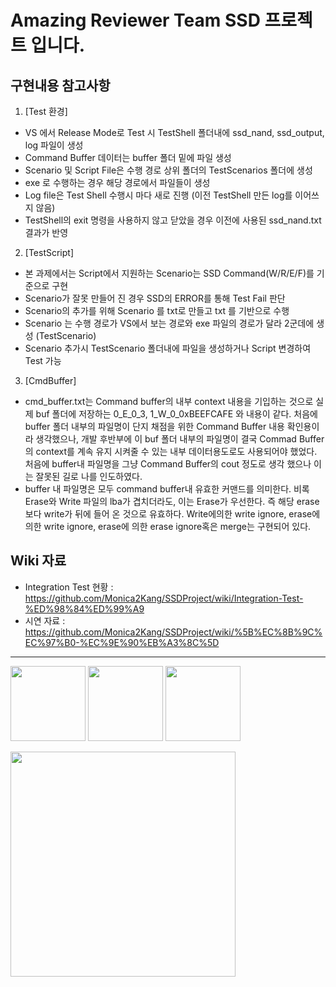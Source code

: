 # Amazing Reviewer Team SSD 프로젝트 입니다.

## 구현내용 참고사항
1. [Test 환경]
- VS 에서 Release Mode로 Test 시 TestShell 폴더내에 ssd_nand, ssd_output, log 파일이 생성
- Command Buffer 데이터는 buffer 폴더 밑에 파일 생성
- Scenario 및 Script File은 수행 경로 상위 폴더의 TestScenarios 폴더에 생성
- exe 로 수행하는 경우 해당 경로에서 파일들이 생성
- Log file은 Test Shell 수행시 마다 새로 진행 (이전 TestShell 만든 log를 이어쓰지 않음)
- TestShell의 exit 명령을 사용하지 않고 닫았을 경우 이전에 사용된 ssd_nand.txt 결과가 반영
 
2. [TestScript]
- 본 과제에서는 Script에서 지원하는 Scenario는 SSD Command(W/R/E/F)를 기준으로 구현
- Scenario가 잘못 만들어 진 경우 SSD의 ERROR를 통해 Test Fail 판단
- Scenario의 추가를 위해 Scenario 를 txt로 만들고 txt 를 기반으로 수행
- Scenario 는 수행 경로가 VS에서 보는 경로와 exe 파일의 경로가 달라 2군데에 생성 (TestScenario)
- Scenario 추가시 TestScenario 폴더내에 파일을 생성하거나 Script 변경하여 Test 가능

3. [CmdBuffer]
- cmd_buffer.txt는 Command buffer의 내부 context 내용을 기입하는 것으로 실제 buf 폴더에 저장하는 0_E_0_3, 1_W_0_0xBEEFCAFE 와 내용이 같다.
처음에 buffer 폴더 내부의 파일명이 단지 채점을 위한 Command Buffer 내용 확인용이라 생각했으나, 개발 후반부에 이 buf 폴더 내부의 파일명이 
결국 Commad Buffer의 context를 계속 유지 시켜줄 수 있는 내부 데이터용도로도 사용되어야 했었다. 
처음에 buffer내 파일명을 그냥 Command Buffer의 cout 정도로 생각 했으나 이는 잘못된 길로 나를 인도하였다.
- buffer 내 파일명은 모두 command buffer내 유효한 커맨드를 의미한다. 비록 Erase와 Write 파일의 lba가 겹치더라도, 이는 Erase가 우선한다. 즉 해당 erase보다 write가 뒤에 들어 온 것으로 유효하다.
Write에의한 write ignore, erase에 의한 write ignore, erase에 의한 erase ignore혹은 merge는 구현되어 있다.

## Wiki 자료 
* Integration Test 현황 : https://github.com/Monica2Kang/SSDProject/wiki/Integration-Test-%ED%98%84%ED%99%A9
* 시연 자료 : https://github.com/Monica2Kang/SSDProject/wiki/%5B%EC%8B%9C%EC%97%B0-%EC%9E%90%EB%A3%8C%5D


---
<img src ="https://encrypted-tbn0.gstatic.com/images?q=tbn:ANd9GcQEFq__WA1GsvqVFhNqU_Hx0h1J424IeyClmQ&s" width=120></img>
<img src="https://lettering.org/wp-content/uploads/2023/11/t.jpg" width=120> </img>
<img src = "https://scontent-ssn1-1.xx.fbcdn.net/v/t39.30808-6/299799697_455431886597333_3598393631017228322_n.png?stp=dst-png_s960x960&_nc_cat=109&ccb=1-7&_nc_sid=cc71e4&_nc_ohc=zxMxCidHWGIQ7kNvwHDeWS8&_nc_oc=AdmyR1OD0ZZ_7llG4VjIu2VmhpHSo-HWLvsi5Q0ddIZ9pL8mJcvK818e4koNA535_mg&_nc_zt=23&_nc_ht=scontent-ssn1-1.xx&_nc_gid=0MmvMeTbxzcXbhRmGsTobw&oh=00_AfJ10_tfY_eySS6u1NO0fQWPdlKhY8atIMwoO6QL3wyong&oe=68232FF7" height=120></img>

<img src="https://m.media-amazon.com/images/I/61dvFjB0lJL._AC_UF894,1000_QL80_.jpg" width=360> </img>

